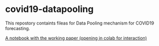 # covid19-datapooling

This repostory containts fileas for Data Pooling mechanism for COVID19 forecasting.

[A notebook with the working paper (opening in colab for interaction)](https://colab.research.google.com/github/pmontman/covid19-datapooling/blob/main/Data_pooling_pandemic.ipynb)
